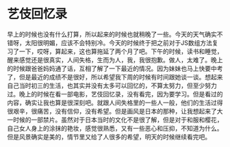 # 艺伎回忆录

早上的时候也没有什么打算，所以起来的时候也就稍晚了一些。今天的天气确实不错呀，太阳很明媚，应该不会特别冷。今天的时候终于把之前对于JS数组方法复习了一下，哎呀，算起来，这也算拖延了两个月了吧。下午的时候，读书和睡觉，醒来感觉还是很真实，人间失格，生而为人，我，我很抱歉。做人，太难了。晚上的时候跟爸爸妈妈通了话，互相了解了一下最近的情况。因为妹妹也马上快要中考了，但是最近的成绩不是很好，所以希望我下周的时候有时间跟她谈一谈。想起来自己当时初三的生活，也其实并没有太多可以回忆的，不算太努力，但至少努力过。晚上的时候在看一部电影，艺伎回忆录，没有看完，因为要学习。但是看过的内容，确实让我也算是很深刻吧。就跟人间失格里的一些人一般，他们的生活过得很艰辛，很痛苦，没有信仰，没有希望。但是画风是日本的那种，让我想起来了大一时候的一部禁片。虽然对于日本当时的文化不是很了解，但是对于和服和樱花，自己女人身上的涂抹的艳妆，感觉很熟悉，又有一些恶心和压抑，不知道为什么。但是风景确实是美的，情节里又给了人很多的希望，明天的时候继续看完吧。
